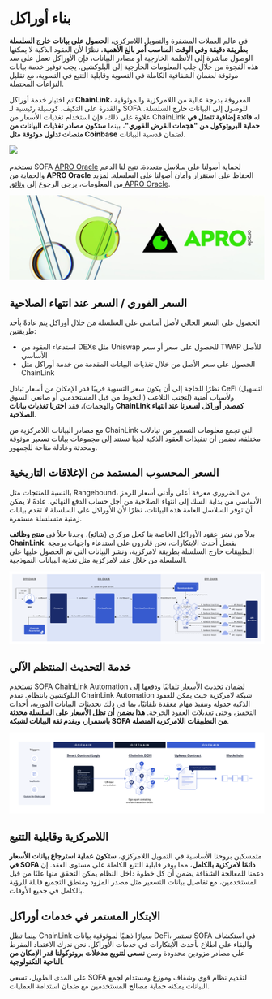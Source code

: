 # بناء أوراكل

في عالم العملات المشفرة والتمويل اللامركزي، **الحصول على بيانات خارج السلسلة بطريقة دقيقة وفي الوقت المناسب أمر بالغ الأهمية.** نظرًا لأن العقود الذكية لا يمكنها الوصول مباشرة إلى الأنظمة الخارجية أو مصادر البيانات، فإن الأوراكل تعمل على سد هذه الفجوة من خلال جلب المعلومات الخارجية إلى البلوكشين. يجب توفير خدمة بيانات موثوقة لضمان الشفافية الكاملة في التسوية وقابلية التتبع في التسوية، مع تقليل النزاعات المحتملة.

تم اختيار خدمة أوراكل **ChainLink**، المعروفة بدرجة عالية من اللامركزية والموثوقية والقدرة على التكيف، كوسيلة رئيسية لـ SOFA للوصول إلى البيانات خارج السلسلة. علاوة على ذلك، فإن استخدام تغذيات الأسعار من ChainLink له **فائدة إضافية تتمثل في حماية البروتوكول من "هجمات القرض الفوري"**، بينما **ستكون مصادر تغذيات البيانات من منصات تداول موثوقة مثل Coinbase** لضمان قدسية البيانات.

![](../../static/chainlink.png)

تستخدم SOFA [APRO Oracle](https://www.apro.com) لحماية أصولنا على سلاسل متعددة. تتيح لنا الدعم والحماية من **APRO Oracle** الحفاظ على استقرار وأمان أصولنا على السلسلة. لمزيد من المعلومات، يرجى الرجوع إلى [وثائق APRO Oracle](https://docs.apro.com/en).

![](../../static/apro.jpg)

## السعر الفوري / السعر عند انتهاء الصلاحية

الحصول على السعر الحالي لأصل أساسي على السلسلة من خلال أوراكل يتم عادةً بأحد طريقتين:

- استدعاء العقود من DEXs مثل Uniswap للحصول على سعر أو سعر TWAP للأصل الأساسي
- الحصول على سعر الأصل من خلال تغذيات البيانات المقدمة من خدمة أوراكل مثل ChainLink

نظرًا للحاجة إلى أن يكون سعر التسوية قريبًا قدر الإمكان من أسعار تبادل CeFi (لتسهيل التحوط من قبل المستخدمين أو صانعي السوق) ولأسباب أمنية (لتجنب التلاعب والهجمات)، فقد **اخترنا تغذيات بيانات ChainLink كمصدر أوراكل لسعرنا عند انتهاء الصلاحية**.

مع مصادر البيانات اللامركزية من ChainLink التي تجمع معلومات التسعير من تبادلات مختلفة، نضمن أن تنفيذات العقود الذكية لدينا تستند إلى مجموعات بيانات تسعير موثوقة ومحدثة وعادلة متاحة للجمهور.

## السعر المحسوب المستمد من الإغلاقات التاريخية

بالنسبة للمنتجات مثل Rangebound، من الضروري معرفة أعلى وأدنى أسعار للرمز الأساسي من بداية السك إلى انتهاء الصلاحية من أجل حساب الدفع النهائي. عادةً لا يمكن أن توفر السلاسل العامة هذه البيانات، نظرًا لأن الأوراكل على السلسلة لا تقدم بيانات زمنية متسلسلة مستمرة.

بدلاً من نشر عقود الأوراكل الخاصة بنا كحل مركزي (شائع)، وجدنا حلاً في **منتج وظائف ChainLink**. بفضل أحدث الابتكارات، نحن قادرون على استدعاء واجهات برمجة التطبيقات خارج السلسلة بطريقة لامركزية، ونشر البيانات التي تم الحصول عليها على السلسلة من خلال عقد لامركزية مثل تغذية البيانات النموذجية.

![](../../static/KxYlbnS0IoEtX6xAxV1uB0WKsLg.png)

## خدمة التحديث المنتظم الآلي

تستخدم SOFA ChainLink Automation لضمان تحديث الأسعار تلقائيًا ودفعها إلى البلوكشين بانتظام. تقدم ChainLink Automation شبكة لامركزية حيث يمكن للعقود الذكية جدولة وتنفيذ مهام معقدة تلقائيًا، بما في ذلك تحديثات البيانات الدورية، أحداث التحفيز، وحتى تعديلات العقود الحرجة. **هذا يضمن أن تظل الأسعار على السلسلة محدثة باستمرار، ويقدم ثقة البيانات لشبكة SOFA من التطبيقات اللامركزية المتصلة**.

![](../../static/FESNbrjpEobC0DxtBz5u6Og0sgf.png)

## اللامركزية وقابلية التتبع

متمسكين بروحنا الأساسية في التمويل اللامركزي، **ستكون عملية استرجاع بيانات الأسعار في SOFA دائمًا لامركزية بالكامل**، مما يوفر قابلية التتبع الكاملة على مستوى العقد. إن دعمنا للمعالجة الشفافة يضمن أن كل خطوة داخل النظام يمكن التحقق منها علنًا من قبل المستخدمين، مع تفاصيل بيانات التسعير مثل مصدر المزود ومنطق التجميع قابلة للرؤية بالكامل في جميع الأوقات.

## الابتكار المستمر في خدمات أوراكل

بينما تظل ChainLink معيارًا ذهبيًا لموثوقية بيانات DeFi، تستمر SOFA في استكشاف والبقاء على اطلاع بأحدث الابتكارات في خدمات الأوراكل. نحن ندرك الاعتماد المفرط على مصادر مزودين محدودة وسن **نسعى لتنويع مدخلات بروتوكولنا قدر الإمكان من الناحية التكنولوجية**.

على المدى الطويل، تسعى SOFA لتقديم نظام قوي وشفاف وموزع ومستدام لجمع البيانات يمكنه حماية مصالح المستخدمين مع ضمان استدامة العمليات.